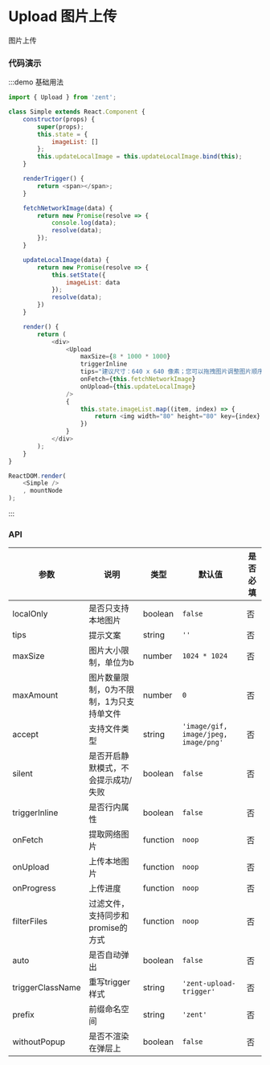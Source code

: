 # Upload 图片上传

图片上传

### 代码演示

:::demo 基础用法
```js
import { Upload } from 'zent';

class Simple extends React.Component {
    constructor(props) {
        super(props);
        this.state = {
            imageList: []
        };
        this.updateLocalImage = this.updateLocalImage.bind(this);
    }

    renderTrigger() {
        return <span></span>;
    }

    fetchNetworkImage(data) {
        return new Promise(resolve => {
            console.log(data);
            resolve(data);
        });
    }

    updateLocalImage(data) {
        return new Promise(resolve => {
            this.setState({
                imageList: data
            });
            resolve(data);
        })
    }

    render() {
        return (
            <div>
                <Upload
                    maxSize={8 * 1000 * 1000}
                    triggerInline
                    tips="建议尺寸：640 x 640 像素；您可以拖拽图片调整图片顺序。"
                    onFetch={this.fetchNetworkImage}
                    onUpload={this.updateLocalImage}
                />
                {
                    this.state.imageList.map((item, index) => {
                        return <img width="80" height="80" key={index} src={item.src} style={{marginLeft: '10px'}} />
                    })
                }
            </div>
        );
    }
}

ReactDOM.render(
    <Simple />
    , mountNode
);

```
:::

### API

| 参数 | 说明 | 类型 | 默认值 | 是否必填 |
|------|------|------|--------|--------|
| localOnly | 是否只支持本地图片 | boolean | `false` | 否 |
| tips | 提示文案 | string | `''` | 否 |
| maxSize | 图片大小限制，单位为b | number | `1024 * 1024` | 否 |
| maxAmount | 图片数量限制，0为不限制，1为只支持单文件 | number | `0` | 否 |
| accept | 支持文件类型 | string | `'image/gif, image/jpeg, image/png'` | 否 |
| silent | 是否开启静默模式，不会提示成功/失败 | boolean | `false` | 否 |
| triggerInline | 是否行内属性 | boolean | `false` | 否 |
| onFetch | 提取网络图片 | function | `noop` | 否 |
| onUpload | 上传本地图片 | function | `noop` | 否 |
| onProgress | 上传进度 | function | `noop` | 否 |
| filterFiles | 过滤文件，支持同步和promise的方式 | function | `noop` | 否 |
| auto | 是否自动弹出 | boolean | `false` | 否 |
| triggerClassName | 重写trigger样式 | string | `'zent-upload-trigger'` | 否 |
| prefix | 前缀命名空间 | string | `'zent'` | 否 |
| withoutPopup | 是否不渲染在弹层上 | boolean | `false` | 否 |
